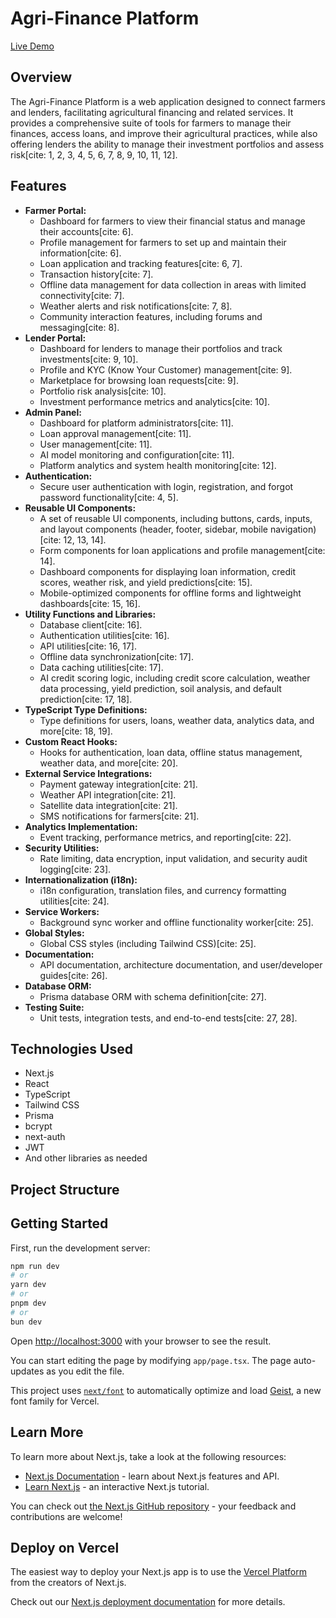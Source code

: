 # Agri-Finance Platform

[Live Demo](https://agri-finance-v2-78lyp1hp0-paul-josephs-projects-5ef36144.vercel.app/)

## Overview

The Agri-Finance Platform is a web application designed to connect farmers and lenders, facilitating agricultural financing and related services. It provides a comprehensive suite of tools for farmers to manage their finances, access loans, and improve their agricultural practices, while also offering lenders the ability to manage their investment portfolios and assess risk[cite: 1, 2, 3, 4, 5, 6, 7, 8, 9, 10, 11, 12].

## Features

- **Farmer Portal:**
  - Dashboard for farmers to view their financial status and manage their accounts[cite: 6].
  - Profile management for farmers to set up and maintain their information[cite: 6].
  - Loan application and tracking features[cite: 6, 7].
  - Transaction history[cite: 7].
  - Offline data management for data collection in areas with limited connectivity[cite: 7].
  - Weather alerts and risk notifications[cite: 7, 8].
  - Community interaction features, including forums and messaging[cite: 8].
- **Lender Portal:**
  - Dashboard for lenders to manage their portfolios and track investments[cite: 9, 10].
  - Profile and KYC (Know Your Customer) management[cite: 9].
  - Marketplace for browsing loan requests[cite: 9].
  - Portfolio risk analysis[cite: 10].
  - Investment performance metrics and analytics[cite: 10].
- **Admin Panel:**
  - Dashboard for platform administrators[cite: 11].
  - Loan approval management[cite: 11].
  - User management[cite: 11].
  - AI model monitoring and configuration[cite: 11].
  - Platform analytics and system health monitoring[cite: 12].
- **Authentication:**
  - Secure user authentication with login, registration, and forgot password functionality[cite: 4, 5].
- **Reusable UI Components:**
  - A set of reusable UI components, including buttons, cards, inputs, and layout components (header, footer, sidebar, mobile navigation)[cite: 12, 13, 14].
  - Form components for loan applications and profile management[cite: 14].
  - Dashboard components for displaying loan information, credit scores, weather risk, and yield predictions[cite: 15].
  - Mobile-optimized components for offline forms and lightweight dashboards[cite: 15, 16].
- **Utility Functions and Libraries:**
  - Database client[cite: 16].
  - Authentication utilities[cite: 16].
  - API utilities[cite: 16, 17].
  - Offline data synchronization[cite: 17].
  - Data caching utilities[cite: 17].
  - AI credit scoring logic, including credit score calculation, weather data processing, yield prediction, soil analysis, and default prediction[cite: 17, 18].
- **TypeScript Type Definitions:**
  - Type definitions for users, loans, weather data, analytics data, and more[cite: 18, 19].
- **Custom React Hooks:**
  - Hooks for authentication, loan data, offline status management, weather data, and more[cite: 20].
- **External Service Integrations:**
  - Payment gateway integration[cite: 21].
  - Weather API integration[cite: 21].
  - Satellite data integration[cite: 21].
  - SMS notifications for farmers[cite: 21].
- **Analytics Implementation:**
  - Event tracking, performance metrics, and reporting[cite: 22].
- **Security Utilities:**
  - Rate limiting, data encryption, input validation, and security audit logging[cite: 23].
- **Internationalization (i18n):**
  - i18n configuration, translation files, and currency formatting utilities[cite: 24].
- **Service Workers:**
  - Background sync worker and offline functionality worker[cite: 25].
- **Global Styles:**
  - Global CSS styles (including Tailwind CSS)[cite: 25].
- **Documentation:**
  - API documentation, architecture documentation, and user/developer guides[cite: 26].
- **Database ORM:**
  - Prisma database ORM with schema definition[cite: 27].
- **Testing Suite:**
  - Unit tests, integration tests, and end-to-end tests[cite: 27, 28].

## Technologies Used

- Next.js
- React
- TypeScript
- Tailwind CSS
- Prisma
- bcrypt
- next-auth
- JWT
- And other libraries as needed

## Project Structure

## Getting Started

First, run the development server:

```bash
npm run dev
# or
yarn dev
# or
pnpm dev
# or
bun dev
```

Open [http://localhost:3000](http://localhost:3000) with your browser to see the result.

You can start editing the page by modifying `app/page.tsx`. The page auto-updates as you edit the file.

This project uses [`next/font`](https://nextjs.org/docs/app/building-your-application/optimizing/fonts) to automatically optimize and load [Geist](https://vercel.com/font), a new font family for Vercel.

## Learn More

To learn more about Next.js, take a look at the following resources:

- [Next.js Documentation](https://nextjs.org/docs) - learn about Next.js features and API.
- [Learn Next.js](https://nextjs.org/learn) - an interactive Next.js tutorial.

You can check out [the Next.js GitHub repository](https://github.com/vercel/next.js) - your feedback and contributions are welcome!

## Deploy on Vercel

The easiest way to deploy your Next.js app is to use the [Vercel Platform](https://vercel.com/new?utm_medium=default-template&filter=next.js&utm_source=create-next-app&utm_campaign=create-next-app-readme) from the creators of Next.js.

Check out our [Next.js deployment documentation](https://nextjs.org/docs/app/building-your-application/deploying) for more details.
